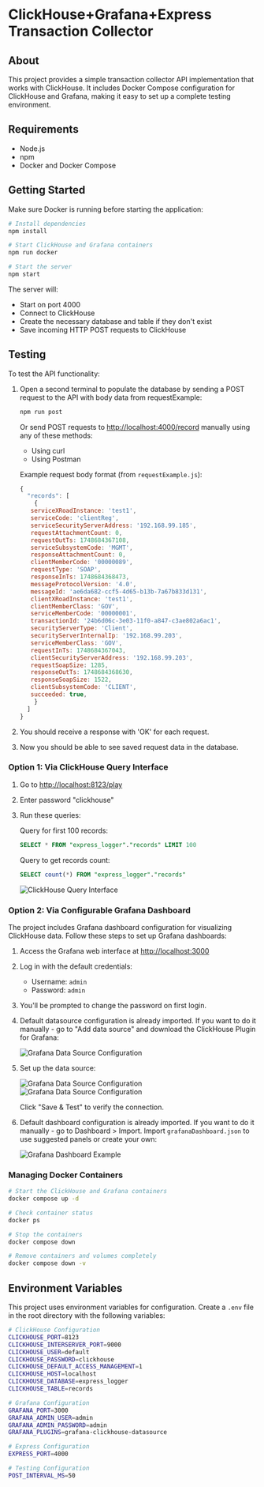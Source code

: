# ClickHouse+Grafana+Express Transaction Collector

## About

This project provides a simple transaction collector API implementation that
works with ClickHouse. It includes Docker Compose configuration for ClickHouse
and Grafana, making it easy to set up a complete testing environment.

## Requirements

- Node.js
- npm
- Docker and Docker Compose

## Getting Started

Make sure Docker is running before starting the application:

```bash
# Install dependencies
npm install

# Start ClickHouse and Grafana containers
npm run docker

# Start the server
npm start
```

The server will:

- Start on port 4000
- Connect to ClickHouse
- Create the necessary database and table if they don't exist
- Save incoming HTTP POST requests to ClickHouse

## Testing

To test the API functionality:

1. Open a second terminal to populate the database by sending a POST request to
   the API with body data from requestExample:

   ```bash
   npm run post
   ```

   Or send POST requests to <http://localhost:4000/record> manually using any of
   these methods:

   - Using curl
   - Using Postman

   Example request body format (from `requestExample.js`):

   ```javascript
   {
     "records": [
       {
      serviceXRoadInstance: 'test1',
      serviceCode: 'clientReg',
      serviceSecurityServerAddress: '192.168.99.185',
      requestAttachmentCount: 0,
      requestOutTs: 1748684367108,
      serviceSubsystemCode: 'MGMT',
      responseAttachmentCount: 0,
      clientMemberCode: '00000089',
      requestType: 'SOAP',
      responseInTs: 1748684368473,
      messageProtocolVersion: '4.0',
      messageId: 'ae6da682-ccf5-4d65-b13b-7a67b833d131',
      clientXRoadInstance: 'test1',
      clientMemberClass: 'GOV',
      serviceMemberCode: '00000001',
      transactionId: '24b6d06c-3e03-11f0-a847-c3ae802a6ac1',
      securityServerType: 'Client',
      securityServerInternalIp: '192.168.99.203',
      serviceMemberClass: 'GOV',
      requestInTs: 1748684367043,
      clientSecurityServerAddress: '192.168.99.203',
      requestSoapSize: 1285,
      responseOutTs: 1748684368630,
      responseSoapSize: 1522,
      clientSubsystemCode: 'CLIENT',
      succeeded: true,
       }
     ]
   }
   ```

2. You should receive a response with 'OK' for each request.

3. Now you should be able to see saved request data in the database.

### Option 1: Via ClickHouse Query Interface

1. Go to <http://localhost:8123/play>
2. Enter password "clickhouse"
3. Run these queries:

   Query for first 100 records:

   ```sql
   SELECT * FROM "express_logger"."records" LIMIT 100
   ```

   Query to get records count:

   ```sql
   SELECT count(*) FROM "express_logger"."records"
   ```

   ![ClickHouse Query Interface](grafana/clickHouseQuery.png)

### Option 2: Via Configurable Grafana Dashboard

The project includes Grafana dashboard configuration for visualizing ClickHouse
data. Follow these steps to set up Grafana dashboards:

1. Access the Grafana web interface at <http://localhost:3000>
2. Log in with the default credentials:
   - Username: `admin`
   - Password: `admin`
3. You'll be prompted to change the password on first login.
4. Default datasource configuration is already imported. If you want to do it
   manually - go to "Add data source" and download the ClickHouse Plugin for
   Grafana:

   ![Grafana Data Source Configuration](grafana/dataSource3.png)

5. Set up the data source:

   ![Grafana Data Source Configuration](grafana/dataSource1.png)
   ![Grafana Data Source Configuration](grafana/dataSource2.png)

   Click "Save & Test" to verify the connection.

6. Default dashboard configuration is already imported. If you want to do it
   manually - go to Dashboard > Import. Import `grafanaDashboard.json` to use
   suggested panels or create your own:

   ![Grafana Dashboard Example](grafana/dashboardExample.png)

### Managing Docker Containers

```bash
# Start the ClickHouse and Grafana containers
docker compose up -d

# Check container status
docker ps

# Stop the containers
docker compose down

# Remove containers and volumes completely
docker compose down -v
```

## Environment Variables

This project uses environment variables for configuration. Create a `.env` file
in the root directory with the following variables:

```bash
# ClickHouse Configuration
CLICKHOUSE_PORT=8123
CLICKHOUSE_INTERSERVER_PORT=9000
CLICKHOUSE_USER=default
CLICKHOUSE_PASSWORD=clickhouse
CLICKHOUSE_DEFAULT_ACCESS_MANAGEMENT=1
CLICKHOUSE_HOST=localhost
CLICKHOUSE_DATABASE=express_logger
CLICKHOUSE_TABLE=records

# Grafana Configuration
GRAFANA_PORT=3000
GRAFANA_ADMIN_USER=admin
GRAFANA_ADMIN_PASSWORD=admin
GRAFANA_PLUGINS=grafana-clickhouse-datasource

# Express Configuration
EXPRESS_PORT=4000

# Testing Configuration
POST_INTERVAL_MS=50
```

<!--
TODO server logging with levels
-->
